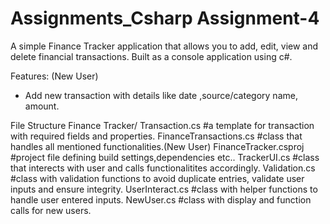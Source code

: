 # Assignments_Csharp Assignment-4
   A simple Finance Tracker application that allows you to add, edit, view and delete financial transactions. 
Built as a console application using c#.

Features: (New User)
 - Add new transaction with details like  date ,source/category name, amount. 


 File Structure
  Finance Tracker/
     Transaction.cs             #a template for transaction with required fields and properties.
     FinanceTransactions.cs     #class that handles all mentioned functionalities.(New User)
     FinanceTracker.csproj      #project file defining build settings,dependencies etc..
     TrackerUI.cs               #class that interects with user and calls functionalitites accordingly.
     Validation.cs              #class with validation functions to avoid duplicate entries, validate user inputs and ensure integrity.
     UserInteract.cs            #class with helper functions to handle user entered inputs.
     NewUser.cs                 #class with display and function calls for new users.